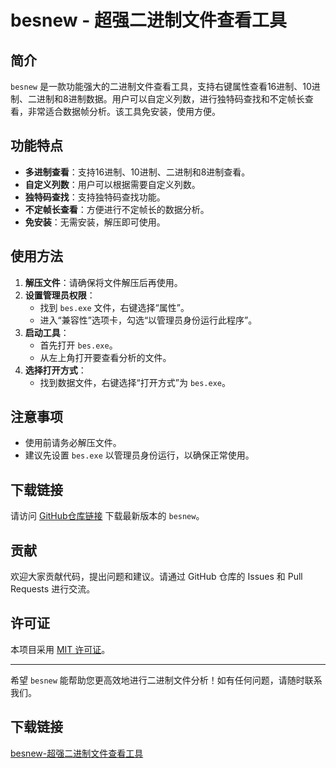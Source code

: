 # besnew - 超强二进制文件查看工具

## 简介
`besnew` 是一款功能强大的二进制文件查看工具，支持右键属性查看16进制、10进制、二进制和8进制数据。用户可以自定义列数，进行独特码查找和不定帧长查看，非常适合数据帧分析。该工具免安装，使用方便。

## 功能特点
- **多进制查看**：支持16进制、10进制、二进制和8进制查看。
- **自定义列数**：用户可以根据需要自定义列数。
- **独特码查找**：支持独特码查找功能。
- **不定帧长查看**：方便进行不定帧长的数据分析。
- **免安装**：无需安装，解压即可使用。

## 使用方法
1. **解压文件**：请确保将文件解压后再使用。
2. **设置管理员权限**：
   - 找到 `bes.exe` 文件，右键选择“属性”。
   - 进入“兼容性”选项卡，勾选“以管理员身份运行此程序”。
3. **启动工具**：
   - 首先打开 `bes.exe`。
   - 从左上角打开要查看分析的文件。
4. **选择打开方式**：
   - 找到数据文件，右键选择“打开方式”为 `bes.exe`。

## 注意事项
- 使用前请务必解压文件。
- 建议先设置 `bes.exe` 以管理员身份运行，以确保正常使用。

## 下载链接
请访问 [GitHub仓库链接](https://github.com/your-repo-link) 下载最新版本的 `besnew`。

## 贡献
欢迎大家贡献代码，提出问题和建议。请通过 GitHub 仓库的 Issues 和 Pull Requests 进行交流。

## 许可证
本项目采用 [MIT 许可证](LICENSE)。

---

希望 `besnew` 能帮助您更高效地进行二进制文件分析！如有任何问题，请随时联系我们。

## 下载链接

[besnew-超强二进制文件查看工具](https://pan.quark.cn/s/c080571f0f86)